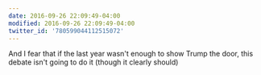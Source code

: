 ```yaml
---
date: 2016-09-26 22:09:49-04:00
modified: 2016-09-26 22:09:49-04:00
twitter_id: '780599044112515072'
---
```


  And I fear that if the last year wasn't enough to show Trump the door, this debate isn't going to do it (though it clearly should)